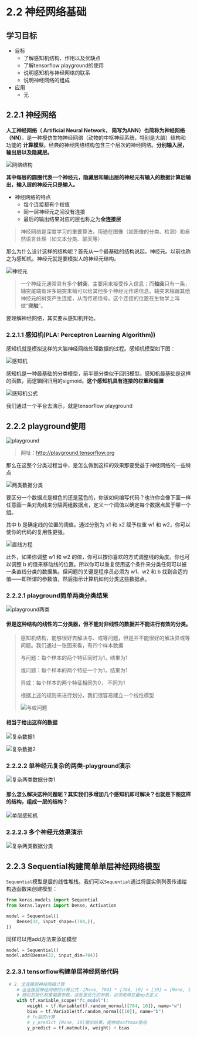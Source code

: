 # 2.2 神经网络基础

## 学习目标

- 目标
  - 了解感知机结构、作用以及优缺点
  - 了解tensorflow playground的使用
  - 说明感知机与神经网络的联系
  - 说明神经网络的组成
- 应用
  - 无

## 2.2.1 神经网络

**人工神经网络（ Artificial Neural Network， 简写为ANN）也简称为神经网络（NN）**。是一种模仿生物神经网络（动物的中枢神经系统，特别是大脑）结构和功能的 **计算模型**。经典的神经网络结构包含三个层次的神经网络。**分别输入层，输出层以及隐藏层。**

![网络结构](../images/%E7%BD%91%E7%BB%9C%E7%BB%93%E6%9E%84.png)

**其中每层的圆圈代表一个神经元，隐藏层和输出层的神经元有输入的数据计算后输出，输入层的神经元只是输入。**

- 神经网络的特点
  - 每个连接都有个权值 
  - 同一层神经元之间没有连接
  - 最后的输出结果对应的层也称之为**全连接层**

> 神经网络是深度学习的重要算法，用途在图像（如图像的分类、检测）和自然语言处理（如文本分类、聊天等）

那么为什么设计这样的结构呢？首先从一个最基础的结构说起，神经元。以前也称之为感知机。神经元就是要模拟人的神经元结构。

![神经元](../images/%E7%A5%9E%E7%BB%8F%E5%85%83.png)

> 一个神经元通常具有多个**树突**，主要用来接受传入信息；而**轴突**只有一条，轴突尾端有许多轴突末梢可以给其他多个神经元传递信息。轴突末梢跟其他神经元的树突产生连接，从而传递信号。这个连接的位置在生物学上叫做“**突触**”。

要理解神经网络，其实要从感知机开始。

### 2.2.1.1 感知机(PLA: Perceptron Learning Algorithm))

感知机就是模拟这样的大脑神经网络处理数据的过程。感知机模型如下图：

![感知机](../images/%E6%84%9F%E7%9F%A5%E6%9C%BA.png)

感知机是一种最基础的分类模型，前半部分类似于回归模型。感知机最基础是这样的函数，而逻辑回归用的sigmoid。**这个感知机具有连接的权重和偏置**

![感知机公式](../images/%E6%84%9F%E7%9F%A5%E6%9C%BA%E5%85%AC%E5%BC%8F.png)

我们通过一个平台去演示，就是tensorflow playground 

## 2.2.2 playground使用

![playground](../images/playground.png)

> 网址：http://playground.tensorflow.org

那么在这整个分类过程当中，是怎么做到这样的效果那要受益于神经网络的一些特点

![两类数据分类](../images/两类数据分类.png)

要区分一个数据点是橙色的还是蓝色的，你该如何编写代码？也许你会像下面一样任意画一条对角线来分隔两组数据点，定义一个阈值以确定每个数据点属于哪一个组。

其中 b 是确定线的位置的阈值。通过分别为 x1 和 x2 赋予权重 w1 和 w2，你可以使你的代码的复用性更强。

![直线方程](../images/%E7%9B%B4%E7%BA%BF%E6%96%B9%E7%A8%8B.png)

此外，如果你调整 w1 和 w2 的值，你可以按你喜欢的方式调整线的角度。你也可以调整 b 的值来移动线的位置。所以你可以重复使用这个条件来分类任何可以被一条直线分类的数据集。但问题的关键是程序员必须为 w1、w2 和 b 找到合适的值——即所谓的参数值，然后指示计算机如何分类这些数据点。

### 2.2.2.1 playground简单两类分类结果

![playground两类](../images/playground%E4%B8%A4%E7%B1%BB.png)

#### 但是这种结构的线性的二分类器，但不能对非线性的数据并不能进行有效的分类。

> 感知机结构，能够很好去解决与、或等问题，但是并不能很好的解决异或等问题。我们通过一张图来看，有四个样本数据
>
> 与问题：每个样本的两个特征同时为1，结果为1
>
> 或问题：每个样本的两个特征一个为1，结果为1
>
> 异或：每个样本的两个特征相同为0， 不同为1
>
> 根据上述的规则来进行划分，我们很容易建立一个线性模型
>
> ![与或问题](../images/%E4%B8%8E%E6%88%96%E9%97%AE%E9%A2%98.png)

#### 相当于给出这样的数据

![复杂数据1](../images/复杂数据1.png)

![复杂数据2](../images/%E5%A4%8D%E6%9D%82%E6%95%B0%E6%8D%AE2.png)

### 2.2.2.2 单神经元复杂的两类-playground演示

![复杂两类数据分类1](../images/%E5%A4%8D%E6%9D%82%E4%B8%A4%E7%B1%BB%E6%95%B0%E6%8D%AE%E5%88%86%E7%B1%BB1.png)

#### 那么怎么解决这种问题呢？其实我们多增加几个感知机即可解决？也就是下图这样的结构，组成一层的结构？

![单层感知机](../images/%E5%8D%95%E5%B1%82%E6%84%9F%E7%9F%A5%E6%9C%BA.png)

### 2.2.2.3 多个神经元效果演示

![复杂两类数据分类](../images/复杂两类数据分类.png)

## 2.2.3 Sequential构建简单单层神经网络模型

`Sequential`模型是层的线性堆栈。我们可以`Sequential`通过将层实例列表传递给构造函数来创建模型：

```python
from keras.models import Sequential
from keras.layers import Dense, Activation

model = Sequential([
    Dense(32, input_shape=(784,)),
])
```

同样可以用add方法来添加模型

```python
model = Sequential()
model.add(Dense(32, input_dim=784))
```

### 2.2.3.1 tensorflow构建单层神经网络代码

```python
 # 2、全连接层神经网络计算
    # 全连接层神经网络的计算公式：[None, 784] * [784, 10] + [10] = [None, 10]
    # 随机初始化权重偏置参数，这些是优化的参数，必须使用变量op去定义
    with tf.variable_scope("fc_model"):
        weight = tf.Variable(tf.random_normal([784, 10]), name="w")
        bias = tf.Variable(tf.random_normal([10]), name="b")
        # fc层的计算
        # y_predict [None, 10]输出结果，提供给softmax使用
        y_predict = tf.matmul(x, weight) + bias
```

